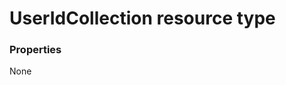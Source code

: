 # UserIdCollection resource type



### Properties
None

<!-- uuid: 0627d9c0-2c7b-41c1-b5db-976c7c98270d
2015-10-15 03:41:22 UTC -->
<!-- {
  "type": "#page.annotation",
  "description": "UserIdCollection resource",
  "keywords": "",
  "section": "documentation",
  "tocPath": ""
}-->